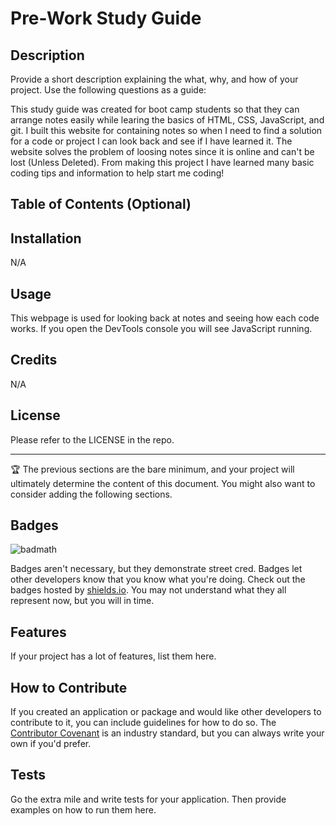 # Pre-Work Study Guide

## Description

Provide a short description explaining the what, why, and how of your project. Use the following questions as a guide:

This study guide was created for boot camp students so that they can arrange notes easily while learing the basics of HTML, CSS, JavaScript, and git.
I built this website for containing notes so when I need to find a solution for a code or project I can look back and see if I have learned it.
The website solves the problem of loosing notes since it is online and can't be lost (Unless Deleted).
From making this project I have learned many basic coding tips and information to help start me coding!

## Table of Contents (Optional)

## Installation

N/A

## Usage

This webpage is used for looking back at notes and seeing how each code works. If you open the DevTools console you will see JavaScript running. 

## Credits

N/A

## License

Please refer to the LICENSE in the repo.

---

🏆 The previous sections are the bare minimum, and your project will ultimately determine the content of this document. You might also want to consider adding the following sections.

## Badges

![badmath](https://img.shields.io/github/languages/top/nielsenjared/badmath)

Badges aren't necessary, but they demonstrate street cred. Badges let other developers know that you know what you're doing. Check out the badges hosted by [shields.io](https://shields.io/). You may not understand what they all represent now, but you will in time.

## Features

If your project has a lot of features, list them here.

## How to Contribute

If you created an application or package and would like other developers to contribute to it, you can include guidelines for how to do so. The [Contributor Covenant](https://www.contributor-covenant.org/) is an industry standard, but you can always write your own if you'd prefer.

## Tests

Go the extra mile and write tests for your application. Then provide examples on how to run them here.